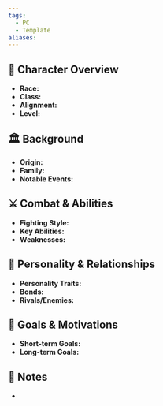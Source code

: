 ```yaml
---
tags:
  - PC
  - Template
aliases:
---
```

## 🏹 Character Overview
- **Race:** 
- **Class:** 
- **Alignment:** 
- **Level:** 

## 🏛️ Background
- **Origin:** 
- **Family:** 
- **Notable Events:** 

## ⚔️ Combat & Abilities
- **Fighting Style:** 
- **Key Abilities:** 
- **Weaknesses:** 

## 💬 Personality & Relationships
- **Personality Traits:** 
- **Bonds:** 
- **Rivals/Enemies:** 

## 🧭 Goals & Motivations
- **Short-term Goals:** 
- **Long-term Goals:** 

## 📜 Notes
- 
